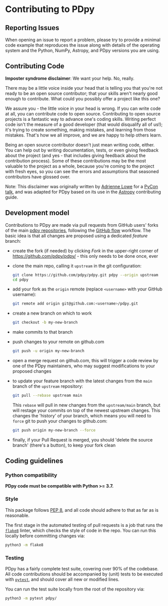 # Contributing to PDpy

## Reporting Issues

When opening an issue to report a problem, please try to provide a minimal code
example that reproduces the issue along with details of the operating
system and the Python, NumPy, Astropy, and PDpy versions you are using.

## Contributing Code

**Imposter syndrome disclaimer**: We want your help. No, really.

There may be a little voice inside your head that is telling you that you're not
ready to be an open source contributor; that your skills aren't nearly good
enough to contribute. What could you possibly offer a project like this one?

We assure you - the little voice in your head is wrong. If you can write code at
all, you can contribute code to open source. Contributing to open source
projects is a fantastic way to advance one's coding skills. Writing perfect code
isn't the measure of a good developer (that would disqualify all of us!); it's
trying to create something, making mistakes, and learning from those
mistakes. That's how we all improve, and we are happy to help others learn.

Being an open source contributor doesn't just mean writing code, either. You can
help out by writing documentation, tests, or even giving feedback about the
project (and yes - that includes giving feedback about the contribution
process). Some of these contributions may be the most valuable to the project as
a whole, because you're coming to the project with fresh eyes, so you can see
the errors and assumptions that seasoned contributors have glossed over.

Note: This disclaimer was originally written by
[Adrienne Lowe](https://github.com/adriennefriend) for a
[PyCon talk](https://www.youtube.com/watch?v=6Uj746j9Heo), and was adapted for
PDpy based on its use in the [Astropy](https://github.com/astropy/astropy/)
contributing guide.

## Development model

Contributions to PDpy are made via pull requests from GitHub users' forks of
the main [pdpy repositories](https://github.com/pdpy/pdpy), following the
[GitHub flow](https://guides.github.com/introduction/flow/) workflow.
The basic idea is that all changes are proposed using a dedicated _feature_
branch:

- create the fork (if needed) by clicking _Fork_ in the upper-right corner of
  <https://github.com/pdpy/pdpy/> - this only needs to be done once, ever

- clone the main repo, calling it `upstream` in the git configuration:

  ```bash
  git clone https://github.com/pdpy/pdpy.git pdpy --origin upstream
  cd pdpy
  ```

- add your fork as the `origin` remote (replace `<username>` with your
  GitHub username):

  ```bash
  git remote add origin git@github.com:<username>/pdpy.git
  ```

- create a new branch on which to work

  ```bash
  git checkout -b my-new-branch
  ```

- make commits to that branch

- push changes to your remote on github.com

  ```bash
  git push -u origin my-new-branch
  ```

- open a merge request on github.com, this will trigger a code review by one
  of the PDpy maintainers, who may suggest modifications to your proposed
  changes

- to update your feature branch with the latest changes from the `main` branch
  of the `upstream` repository:

  ```bash
  git pull --rebase upstream main
  ```

  This `rebase` will pull in new changes from the `upstream/main` branch, but will
  restage your commits on top of the newest upstream changes.
  This changes the 'history' of your branch, which means you will need to `force`
  git to push your changes to github.com:

  ```bash
  git push origin my-new-branch --force
  ```

- finally, if your Pull Request is merged, you should 'delete the source branch'
  (there's a button), to keep your fork clean

## Coding guidelines

### Python compatibility

**PDpy code must be compatible with Python >= 3.7.**

### Style

This package follows [PEP 8](https://www.python.org/dev/peps/pep-0008/),
and all code should adhere to that as far as is reasonable.

The first stage in the automated testing of pull requests is a job that runs
the [`flake8`](http://flake8.pycqa.org) linter, which checks the style of code
in the repo. You can run this locally before committing changes via:

```bash
python3 -m flake8
```

### Testing

PDpy has a fairly complete test suite, covering over 90% of the codebase.
All code contributions should be accompanied by (unit) tests to be executed with
[`pytest`](https://docs.pytest.org/en/latest/), and should cover
all new or modified lines.

You can run the test suite locally from the root of the repository via:

```bash
python3 -m pytest pdpy/
```
